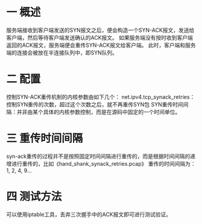# 一 概述
  服务端接收到客户端发送的SYN报文之后，便会构造一个SYN-ACK报文，发送给客户端，然后等待客户端发送确认的ACK报文。
  如果服务端没有按时收到客户端返回的ACK报文，服务端便会重传SYN-ACK报文给客户端。
  此时，客户端和服务端的连接会被放在半连接队列中，即SYN队列。
# 二 配置
  控制SYN-ACK重传机制的内核参数由如下几个：
  net.ipv4.tcp_synack_retries：控制SYN重传的次数，超过这个次数之后，就不再重传SYN包
  SYN重传时间间隔：并非由某个具体的内核参数控制，而是在源码中固定的一个时间单位。
# 三 重传时间间隔
  syn-ack重传的过程并不是按照固定时间间隔进行重传的，而是根据时间间隔的递增进行重传的，比如《hand_shank_synack_retries.pcap》
  重传的时间间隔为：1, 2, 4, 9...
# 四 测试方法
  可以使用iptable工具，丢弃三次握手中的ACK报文即可进行测试验证。